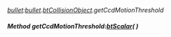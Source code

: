 _[bullet](../../modules/bullet/bullet-module.md):[bullet](../../modules/bullet/bullet-module.md).[btCollisionObject](../../modules/bullet/bullet-btcollisionobject.md).getCcdMotionThreshold_
##### Method getCcdMotionThreshold:[btScalar](../../modules/bullet/bullet-btscalar.md)(  )
